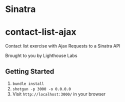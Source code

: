 Sinatra
=============
# contact-list-ajax
Contact list exercise with Ajax Requests to a Sinatra API


Brought to you by Lighthouse Labs

## Getting Started

1. `bundle install`
2. `shotgun -p 3000 -o 0.0.0.0`
3. Visit `http://localhost:3000/` in your browser

